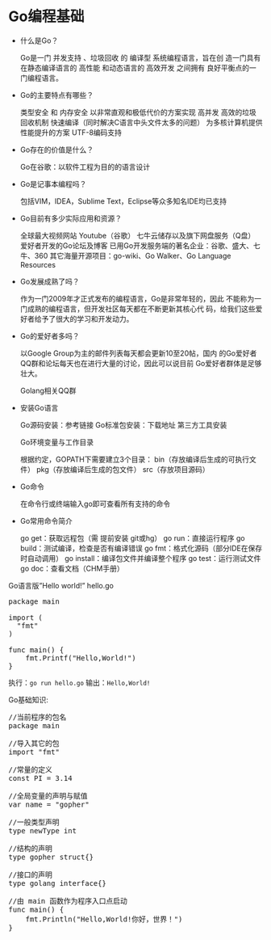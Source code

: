 Go编程基础
=====================
- 什么是Go？

  Go是一门 并发支持 、垃圾回收 的 编译型 系统编程语言，旨在创
  造一门具有在静态编译语言的 高性能 和动态语言的 高效开发 之间拥有
  良好平衡点的一门编程语言。

- Go的主要特点有哪些？

  类型安全 和 内存安全
  以非常直观和极低代价的方案实现 高并发
  高效的垃圾回收机制
  快速编译（同时解决C语言中头文件太多的问题）
  为多核计算机提供性能提升的方案
  UTF-8编码支持

- Go存在的价值是什么？

  Go在谷歌：以软件工程为目的的语言设计

- Go是记事本编程吗？

  包括VIM，IDEA，Sublime Text，Eclipse等众多知名IDE均已支持

- Go目前有多少实际应用和资源？

  全球最大视频网站 Youtube（谷歌）
  七牛云储存以及旗下网盘服务（Q盘）
  爱好者开发的Go论坛及博客
  已用Go开发服务端的著名企业：谷歌、盛大、七牛、360
  其它海量开源项目：go-wiki、Go Walker、Go Language Resources


- Go发展成熟了吗？

  作为一门2009年才正式发布的编程语言，Go是非常年轻的，因此
  不能称为一门成熟的编程语言，但开发社区每天都在不断更新其核心代
  码，给我们这些爱好者给予了很大的学习和开发动力。

- Go的爱好者多吗？

  以Google Group为主的邮件列表每天都会更新10至20帖，国内
  的Go爱好者QQ群和论坛每天也在进行大量的讨论，因此可以说目前
  Go爱好者群体是足够壮大。

  Golang相关QQ群

- 安装Go语言

  Go源码安装：参考链接
  Go标准包安装：下载地址
  第三方工具安装



  Go环境变量与工作目录

  根据约定，GOPATH下需要建立3个目录：
  bin（存放编译后生成的可执行文件）
  pkg（存放编译后生成的包文件）
  src（存放项目源码）


- Go命令

  在命令行或终端输入go即可查看所有支持的命令

- Go常用命令简介

  go get：获取远程包（需 提前安装 git或hg）
  go run：直接运行程序
  go build：测试编译，检查是否有编译错误
  go fmt：格式化源码（部分IDE在保存时自动调用）
  go install：编译包文件并编译整个程序
  go test：运行测试文件
  go doc：查看文档（CHM手册）


Go语言版”Hello world!”
hello.go
<pre>
package main

import (
  "fmt"
)

func main() {
	fmt.Printf("Hello,World!")
}
</pre>
执行：`go run hello.go`
输出：`Hello,World!`

Go基础知识:
<pre>
//当前程序的包名
package main 

//导入其它的包
import "fmt"

//常量的定义
const PI = 3.14

//全局变量的声明与赋值
var name = "gopher"

//一般类型声明
type newType int 

//结构的声明
type gopher struct{}

//接口的声明
type golang interface{}

//由 main 函数作为程序入口点启动
func main() {
	fmt.Println("Hello,World!你好，世界！")
}
</pre>
